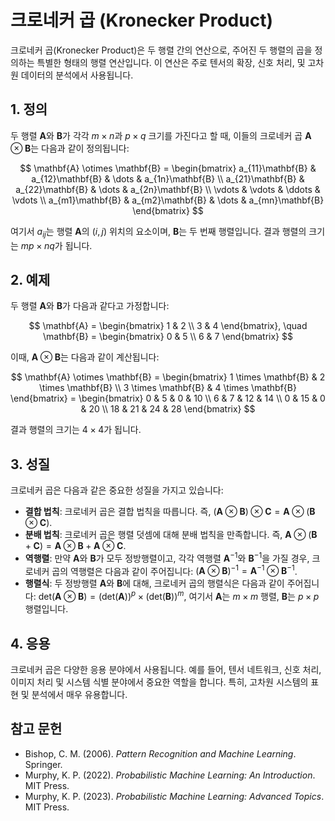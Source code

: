 # 크로네커 곱 (Kronecker Product)

크로네커 곱(Kronecker Product)은 두 행렬 간의 연산으로, 주어진 두 행렬의 곱을 정의하는 특별한 형태의 행렬 연산입니다. 이 연산은 주로 텐서의 확장, 신호 처리, 및 고차원 데이터의 분석에서 사용됩니다.

## 1. 정의

두 행렬 $\mathbf{A}$와 $\mathbf{B}$가 각각 $m \times n$과 $p \times q$ 크기를 가진다고 할 때, 이들의 크로네커 곱 $\mathbf{A} \otimes \mathbf{B}$는 다음과 같이 정의됩니다:

$$
\mathbf{A} \otimes \mathbf{B} = \begin{bmatrix}
a_{11}\mathbf{B} & a_{12}\mathbf{B} & \dots & a_{1n}\mathbf{B} \\
a_{21}\mathbf{B} & a_{22}\mathbf{B} & \dots & a_{2n}\mathbf{B} \\
\vdots & \vdots & \ddots & \vdots \\
a_{m1}\mathbf{B} & a_{m2}\mathbf{B} & \dots & a_{mn}\mathbf{B}
\end{bmatrix}
$$

여기서 $a_{ij}$는 행렬 $\mathbf{A}$의 $(i,j)$ 위치의 요소이며, $\mathbf{B}$는 두 번째 행렬입니다. 결과 행렬의 크기는 $mp \times nq$가 됩니다.

## 2. 예제

두 행렬 $\mathbf{A}$와 $\mathbf{B}$가 다음과 같다고 가정합니다:

$$
\mathbf{A} = \begin{bmatrix}
1 & 2 \\
3 & 4
\end{bmatrix}, \quad \mathbf{B} = \begin{bmatrix}
0 & 5 \\
6 & 7
\end{bmatrix}
$$

이때, $\mathbf{A} \otimes \mathbf{B}$는 다음과 같이 계산됩니다:

$$
\mathbf{A} \otimes \mathbf{B} = \begin{bmatrix}
1 \times \mathbf{B} & 2 \times \mathbf{B} \\
3 \times \mathbf{B} & 4 \times \mathbf{B}
\end{bmatrix} = \begin{bmatrix}
0 & 5 & 0 & 10 \\
6 & 7 & 12 & 14 \\
0 & 15 & 0 & 20 \\
18 & 21 & 24 & 28
\end{bmatrix}
$$

결과 행렬의 크기는 $4 \times 4$가 됩니다.

## 3. 성질

크로네커 곱은 다음과 같은 중요한 성질을 가지고 있습니다:

- **결합 법칙**: 크로네커 곱은 결합 법칙을 따릅니다. 즉, $(\mathbf{A} \otimes \mathbf{B}) \otimes \mathbf{C} = \mathbf{A} \otimes (\mathbf{B} \otimes \mathbf{C})$.
- **분배 법칙**: 크로네커 곱은 행렬 덧셈에 대해 분배 법칙을 만족합니다. 즉, $\mathbf{A} \otimes (\mathbf{B} + \mathbf{C}) = \mathbf{A} \otimes \mathbf{B} + \mathbf{A} \otimes \mathbf{C}$.
- **역행렬**: 만약 $\mathbf{A}$와 $\mathbf{B}$가 모두 정방행렬이고, 각각 역행렬 $\mathbf{A}^{-1}$와 $\mathbf{B}^{-1}$을 가질 경우, 크로네커 곱의 역행렬은 다음과 같이 주어집니다: $(\mathbf{A} \otimes \mathbf{B})^{-1} = \mathbf{A}^{-1} \otimes \mathbf{B}^{-1}$.
- **행렬식**: 두 정방행렬 $\mathbf{A}$와 $\mathbf{B}$에 대해, 크로네커 곱의 행렬식은 다음과 같이 주어집니다: $\text{det}(\mathbf{A} \otimes \mathbf{B}) = (\text{det}(\mathbf{A}))^p \times (\text{det}(\mathbf{B}))^m$, 여기서 $\mathbf{A}$는 $m \times m$ 행렬, $\mathbf{B}$는 $p \times p$ 행렬입니다.

## 4. 응용

크로네커 곱은 다양한 응용 분야에서 사용됩니다. 예를 들어, 텐서 네트워크, 신호 처리, 이미지 처리 및 시스템 식별 분야에서 중요한 역할을 합니다. 특히, 고차원 시스템의 표현 및 분석에서 매우 유용합니다.

## 참고 문헌

- Bishop, C. M. (2006). *Pattern Recognition and Machine Learning*. Springer.
- Murphy, K. P. (2022). *Probabilistic Machine Learning: An Introduction*. MIT Press.
- Murphy, K. P. (2023). *Probabilistic Machine Learning: Advanced Topics*. MIT Press.
